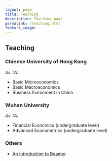 ```yaml
---
layout: page
title: Teaching
description: Teaching page
permalink: /teaching.html
feature_image: 
---
```


## Teaching
### Chinese University of Hong Kong
*As TA:*
- Basic Microeconomics
- Basic Macroeconomics
- Business Evironment in China

### Wuhan University
*As TA:*
- Financial Economics (undergraduate level)
- Advanced Econometrics (undergraduate level)

### Others
- [An introduction to Beamer](assets/pdf/Card.pdf)
